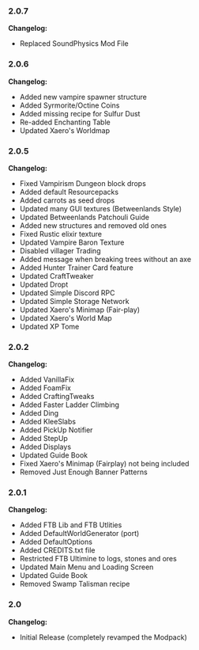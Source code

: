 ### 2.0.7

**Changelog:**
- Replaced SoundPhysics Mod File

### 2.0.6

**Changelog:**
- Added new vampire spawner structure 
- Added Syrmorite/Octine Coins
- Added missing recipe for Sulfur Dust 
- Re-added Enchanting Table
- Updated Xaero's Worldmap

### 2.0.5

**Changelog:**
- Fixed Vampirism Dungeon block drops
- Added default Resourcepacks
- Added carrots as seed drops
- Updated many GUI textures (Betweenlands Style)
- Updated Betweenlands Patchouli Guide
- Added new structures and removed old ones
- Fixed Rustic elixir texture
- Updated Vampire Baron Texture
- Disabled villager Trading 
- Added message when breaking trees without an axe
- Added Hunter Trainer Card feature
- Updated CraftTweaker
- Updated Dropt
- Updated Simple Discord RPC
- Updated Simple Storage Network
- Updated Xaero's Minimap (Fair-play)
- Updated Xaero's World Map
- Updated XP Tome

### 2.0.2

**Changelog:**
- Added VanillaFix
- Added FoamFix
- Added CraftingTweaks
- Added Faster Ladder Climbing
- Added Ding
- Added KleeSlabs
- Added PickUp Notifier
- Added StepUp
- Added Displays
- Updated Guide Book
- Fixed Xaero's Minimap (Fairplay) not being included
- Removed Just Enough Banner Patterns

### 2.0.1

**Changelog:**
- Added FTB Lib and FTB Utlities
- Added DefaultWorldGenerator (port)
- Added DefaultOptions
- Added CREDITS.txt file
- Restricted FTB Ultimine to logs, stones and ores
- Updated Main Menu and Loading Screen
- Updated Guide Book
- Removed Swamp Talisman recipe

### 2.0

**Changelog:**
- Initial Release (completely revamped the Modpack)
